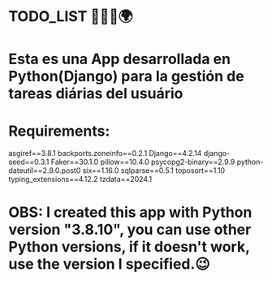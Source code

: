 # TODO_LIST 👨🏽‍💻🌍
# Esta es una App desarrollada en Python(Django) para la gestión de tareas diárias del usuário

# Requirements:
asgiref==3.8.1
backports.zoneinfo==0.2.1
Django==4.2.14
django-seed==0.3.1
Faker==30.1.0
pillow==10.4.0
psycopg2-binary==2.9.9
python-dateutil==2.9.0.post0
six==1.16.0
sqlparse==0.5.1
toposort==1.10
typing_extensions==4.12.2
tzdata==2024.1

# OBS: I created this app with Python version "3.8.10", you can use other Python versions, if it doesn't work, use the version I specified.😉
